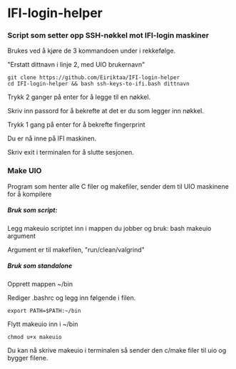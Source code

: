 # IFI-login-helper

### Script som setter opp SSH-nøkkel mot IFI-login maskiner

Brukes ved å kjøre de 3 kommandoen under i rekkefølge.

"Erstatt dittnavn i linje 2, med UIO brukernavn"
```
git clone https://github.com/Eiriktaa/IFI-login-helper 
cd IFI-login-helper && bash ssh-keys-to-ifi.bash dittnavn

```
Trykk 2 ganger på enter for å legge til en nøkkel.

Skriv inn passord for å bekrefte at det er du som legger inn nøkkel.

Trykk 1 gang på enter for å bekrefte fingerprint

Du er nå inne på IFI maskinen.

Skriv exit i terminalen for å slutte sesjonen.

### Make UIO
Program som henter alle C filer og makefiler, sender dem til UIO maskinene for å kompilere

##### Bruk som script:

Legg makeuio scriptet inn i mappen du jobber og bruk: bash makeuio argument

Argument er til makefilen, "run/clean/valgrind"

##### Bruk som standalone

Opprett mappen ~/bin

Rediger .bashrc og legg inn følgende i filen.
```
export PATH=$PATH:~/bin
```
Flytt makeuio inn i ~/bin

```
chmod u+x makeuio
```
Du kan nå skrive makeuio i terminalen så sender den  c/make filer til uio og bygger filene.
